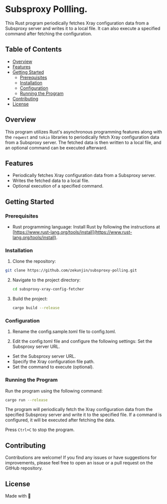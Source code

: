 # Subsproxy Pollling.

This Rust program periodically fetches Xray configuration data from a Subsproxy server and writes it to a local file. It can also execute a specified command after fetching the configuration.

## Table of Contents

- [Overview](#overview)
- [Features](#features)
- [Getting Started](#getting-started)
  - [Prerequisites](#prerequisites)
  - [Installation](#installation)
  - [Configuration](#configuration)
  - [Running the Program](#running-the-program)
- [Contributing](#contributing)
- [License](#license)

## Overview

This program utilizes Rust's asynchronous programming features along with the `reqwest` and `tokio` libraries to periodically fetch Xray configuration data from a Subsproxy server. The fetched data is then written to a local file, and an optional command can be executed afterward.

## Features

- Periodically fetches Xray configuration data from a Subsproxy server.
- Writes the fetched data to a local file.
- Optional execution of a specified command.

## Getting Started

### Prerequisites

- Rust programming language: Install Rust by following the instructions at [https://www.rust-lang.org/tools/install](https://www.rust-lang.org/tools/install).

### Installation

1. Clone the repository:

  ```bash
  git clone https://github.com/zekunjin/subsproxy-polling.git
  ```

2. Navigate to the project directory:

   ```bash
   cd subsproxy-xray-config-fetcher
   ```

3. Build the project:

   ```bash
   cargo build --release
   ```

### Configuration

1. Rename the config.sample.toml file to config.toml.

2. Edit the config.toml file and configure the following settings:
Set the Subsproxy server URL.

- Set the Subsproxy server URL.
- Specify the Xray configuration file path.
- Set the command to execute (optional).

### Running the Program

Run the program using the following command:

```bash
cargo run --release
```

The program will periodically fetch the Xray configuration data from the specified Subsproxy server and write it to the specified file. If a command is configured, it will be executed after fetching the data.

Press `Ctrl+C` to stop the program.

## Contributing

Contributions are welcome! If you find any issues or have suggestions for improvements, please feel free to open an issue or a pull request on the GitHub repository.

## License

Made with 💛
